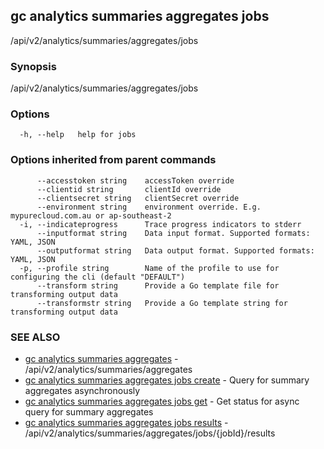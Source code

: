 ## gc analytics summaries aggregates jobs

/api/v2/analytics/summaries/aggregates/jobs

### Synopsis

/api/v2/analytics/summaries/aggregates/jobs

### Options

```
  -h, --help   help for jobs
```

### Options inherited from parent commands

```
      --accesstoken string    accessToken override
      --clientid string       clientId override
      --clientsecret string   clientSecret override
      --environment string    environment override. E.g. mypurecloud.com.au or ap-southeast-2
  -i, --indicateprogress      Trace progress indicators to stderr
      --inputformat string    Data input format. Supported formats: YAML, JSON
      --outputformat string   Data output format. Supported formats: YAML, JSON
  -p, --profile string        Name of the profile to use for configuring the cli (default "DEFAULT")
      --transform string      Provide a Go template file for transforming output data
      --transformstr string   Provide a Go template string for transforming output data
```

### SEE ALSO

* [gc analytics summaries aggregates](gc_analytics_summaries_aggregates.html)	 - /api/v2/analytics/summaries/aggregates
* [gc analytics summaries aggregates jobs create](gc_analytics_summaries_aggregates_jobs_create.html)	 - Query for summary aggregates asynchronously
* [gc analytics summaries aggregates jobs get](gc_analytics_summaries_aggregates_jobs_get.html)	 - Get status for async query for summary aggregates
* [gc analytics summaries aggregates jobs results](gc_analytics_summaries_aggregates_jobs_results.html)	 - /api/v2/analytics/summaries/aggregates/jobs/{jobId}/results


